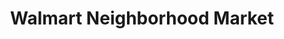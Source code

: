 ---
title: "Walmart Neighborhood Market"
url: /west-monroe/walmart-neighborhood-market-cypress-street-2/
shop: Supermarkt
---